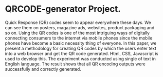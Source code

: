 # QRCODE-generator Project.
Quick Response (QR) codes seem to appear everywhere these days. We can see them on 
posters, magazine ads, websites, product packaging and so on. Using the QR codes is one of the 
most intriguing ways of digitally connecting consumers to the internet via mobile phones since 
the mobile phones have become a basic necessity thing of everyone. In this paper, we present a 
methodology for creating QR codes by which the users enter text into a web browser and get 
the QR code generated. Html, CSS, Javascript is used to develop this. The experiment was 
conducted using single of text in English language. The result shows that all QR encoding 
outputs were successfully and correctly generated.
